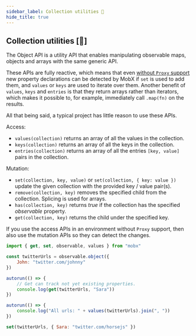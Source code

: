 ```yaml
---
sidebar_label: Collection utilities 🚀
hide_title: true
---
```


<script async type="text/javascript" src="//cdn.carbonads.com/carbon.js?serve=CEBD4KQ7&placement=mobxjsorg" id="_carbonads_js"></script>

## Collection utilities [🚀]

The Object API is a utility API that enables manipulating observable maps, objects and arrays with the same generic API.

These APIs are fully reactive, which means that even [without `Proxy` support](configure.md#limitations-without-proxy-support) new property declarations can be detected by MobX if `set` is used to add them, and `values` or `keys` are used to iterate over them.
Another benefit of `values`, `keys` and `entries` is that they return arrays rather than iterators, which makes it possible to, for example, immediately call `.map(fn)` on the results.

All that being said, a typical project has little reason to use these APIs.

Access:

-   `values(collection)` returns an array of all the values in the collection.
-   `keys(collection)` returns an array of all the keys in the collection.
-   `entries(collection)` returns an array of all the entries `[key, value]` pairs in the collection.

Mutation:

-   `set(collection, key, value)` or `set(collection, { key: value })` update the given collection with the provided key / value pair(s).
-   `remove(collection, key)` removes the specified child from the collection. Splicing is used for arrays.
-   `has(collection, key)` returns _true_ if the collection has the specified _observable_ property.
-   `get(collection, key)` returns the child under the specified key.

If you use the access APIs in an environment without `Proxy` support, then also use the mutation APIs so they can detect the changes.

```javascript
import { get, set, observable, values } from "mobx"

const twitterUrls = observable.object({
    John: "twitter.com/johnny"
})

autorun(() => {
    // Get can track not yet existing properties.
    console.log(get(twitterUrls, "Sara"))
})

autorun(() => {
    console.log("All urls: " + values(twitterUrls).join(", "))
})

set(twitterUrls, { Sara: "twitter.com/horsejs" })
```
